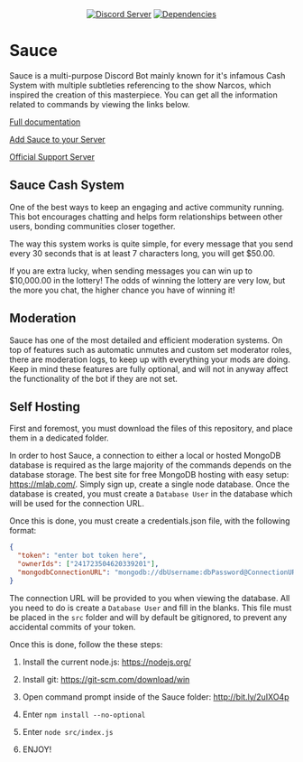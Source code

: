 <div align="center">
    <a href="https://discord.gg/TDWyfeR"><img src="https://discordapp.com/api/guilds/450093115978678273/embed.png" alt="Discord Server" /></a>
    <a href="https://david-dm.org/RealBlazeIt/dea"><img src="https://david-dm.org/RealBlazeIt/dea.svg" alt="Dependencies" /></a>
</div>

# Sauce
Sauce is a multi-purpose Discord Bot mainly known for it's infamous Cash System with multiple subtleties referencing to the show Narcos, which inspired the creation of this masterpiece. You can get all the information related to commands by viewing the links below.

[Full documentation](https://vim2meta.github.io/dea/)

[Add Sauce to your Server](https://discordapp.com/api/oauth2/authorize?client_id=447942787300720660&permissions=8&scope=bot)

[Official Support Server](https://discord.gg/TDWyfeR)
## Sauce Cash System
One of the best ways to keep an engaging and active community running. This bot encourages chatting and helps form relationships between other users, bonding communities closer together.

The way this system works is quite simple, for every message that you send every 30 seconds that is at least 7 characters long, you will get $50.00.

If you are extra lucky, when sending messages you can win up to $10,000.00 in the lottery! The odds of winning the lottery are very low, but the more you chat, the higher chance you have of winning it!
## Moderation
Sauce has one of the most detailed and efficient moderation systems. On top of features such as automatic unmutes and custom set moderator roles, there are moderation logs, to keep up with everything your mods are doing. Keep in mind these features are fully optional, and will not in anyway affect the functionality of the bot if they are not set.
## Self Hosting
First and foremost, you must download the files of this repository, and place them in a dedicated folder.

In order to host Sauce, a connection to either a local or hosted MongoDB database is required as the large majority of the commands depends on the database storage. The best site for free MongoDB hosting with easy setup: https://mlab.com/. Simply sign up, create a single node database. Once the database is created, you must create a `Database User` in the database which will be used for the connection URL.

Once this is done, you must create a credentials.json file, with the following format:
```json
{
  "token": "enter bot token here",
  "ownerIds": ["241723504620339201"],
  "mongodbConnectionURL": "mongodb://dbUsername:dbPassword@ConnectionURL/DatabaseName"
}
```
The connection URL will be provided to you when viewing the database. All you need to do is create a `Database User` and fill in the blanks. This file must be placed in the `src` folder and will by default be gitignored, to prevent any accidental commits of your token.

Once this is done, follow the these steps:

1. Install the current node.js: https://nodejs.org/

2. Install git: https://git-scm.com/download/win
    
3. Open command prompt inside of the Sauce folder: http://bit.ly/2uIXO4p
    
4. Enter `npm install --no-optional`
    
5. Enter `node src/index.js`
    
6. ENJOY!

